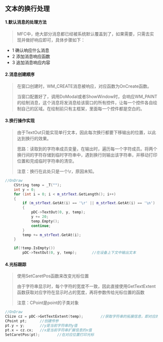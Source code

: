 ## 文本的换行处理

#### 1.默认消息的处理方法

> MFC中，绝大部分消息都已经被系统默认覆盖到了，如果需要，只需去实现并做好响应即可，具体步骤如下：

* 1 确认响应什么消息
* 2 添加消息响应函数
* 3 追加消息响应内容

#### 2.消息创建顺序

> 在窗口创建时，WM_CREATE消息被响应，对应函数为OnCreate函数。
>
> 当窗口配置好了，调用DoModal或者ShowWindow时，会响应WM_PAINT的绘制消息，这个消息将发消息给该窗口的所有控件，让每一个控件各自绘制自己的区域。在绘制前只有主框架，里面每一个控件都是空白的。

#### 3.换行操作实现

> 由于TextOut只能实现单行文本，因此每次换行都要下移输出的位置，以此达到换行的效果。
>
> 思路：读取到的字符串成员变量，在输出时，遍历每一个字符成员。将两个换行间的字符存储到临时字符串中，遇到换行则输出该字符串，并移动打印位置和完成临时字符串的清空。
>
> 注意：换行在此处只是一个\r，原因未知。

```C++
//OnDraw
	CString temp = _T("");
	int y = 0;
	for (int i = 0; i < m_strText.GetLength(); i++)
	{
		if (m_strText.GetAt(i) == '\r' || m_strText.GetAt(i) == '\n')
		{
			pDC->TextOut(0, y, temp);
			y += 20;
			temp.Empty();
			continue;
		}
		temp += m_strText.GetAt(i);
	}

	if(!temp.IsEmpty())
		pDC->TextOut(0, y, temp);		//在设备上下文中输出文本
```

#### 4.光标跟踪

> 使用SetCaretPos函数来改变光标位置
>
> 由于字符串显示时，每个字符的宽度不一致，因此直接使用GetTextExtent函数获取对应字符在显示时占的宽度，再将参数传给光标位置的函数
>
> 注意：CPoint是point的子类对象

```C++
//OnDraw
CSize cz = pDC->GetTextExtent(temp);		//获取字符串的拓展信息，即对应的宽度和高度
CPoint pt;		//创建传参
pt.y = y;		//y是当前字符串的y值
pt.x = cz.cx;	//x是当前字符串扩展信息的x值
SetCaretPos(pt);		//在对应位置打印光标
```

